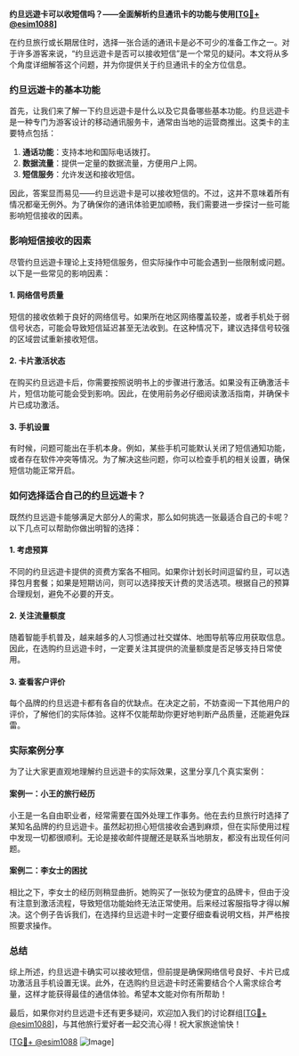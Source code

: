 **约旦远遊卡可以收短信吗？——全面解析约旦通讯卡的功能与使用[[TG💪+ @esim1088](https://t.me/s/esim1088)]**

在约旦旅行或长期居住时，选择一张合适的通讯卡是必不可少的准备工作之一。对于许多游客来说，“约旦远遊卡是否可以接收短信”是一个常见的疑问。本文将从多个角度详细解答这个问题，并为你提供关于约旦通讯卡的全方位信息。

### 约旦远遊卡的基本功能

首先，让我们来了解一下约旦远遊卡是什么以及它具备哪些基本功能。约旦远遊卡是一种专门为游客设计的移动通讯服务卡，通常由当地的运营商推出。这类卡的主要特点包括：

1. **通话功能**：支持本地和国际电话拨打。
2. **数据流量**：提供一定量的数据流量，方便用户上网。
3. **短信服务**：允许发送和接收短信。

因此，答案显而易见——约旦远遊卡是可以接收短信的。不过，这并不意味着所有情况都毫无例外。为了确保你的通讯体验更加顺畅，我们需要进一步探讨一些可能影响短信接收的因素。

### 影响短信接收的因素

尽管约旦远遊卡理论上支持短信服务，但实际操作中可能会遇到一些限制或问题。以下是一些常见的影响因素：

#### 1. 网络信号质量
短信的接收依赖于良好的网络信号。如果所在地区网络覆盖较差，或者手机处于弱信号状态，可能会导致短信延迟甚至无法收到。在这种情况下，建议选择信号较强的区域尝试重新接收短信。

#### 2. 卡片激活状态
在购买约旦远遊卡后，你需要按照说明书上的步骤进行激活。如果没有正确激活卡片，短信功能可能会受到影响。因此，在使用前务必仔细阅读激活指南，并确保卡片已成功激活。

#### 3. 手机设置
有时候，问题可能出在手机本身。例如，某些手机可能默认关闭了短信通知功能，或者存在软件冲突等情况。为了解决这些问题，你可以检查手机的相关设置，确保短信功能正常开启。

### 如何选择适合自己的约旦远遊卡？

既然约旦远遊卡能够满足大部分人的需求，那么如何挑选一张最适合自己的卡呢？以下几点可以帮助你做出明智的选择：

#### 1. 考虑预算
不同的约旦远遊卡提供的资费方案各不相同。如果你计划长时间逗留约旦，可以选择包月套餐；如果是短期访问，则可以选择按天计费的灵活选项。根据自己的预算合理规划，避免不必要的开支。

#### 2. 关注流量额度
随着智能手机普及，越来越多的人习惯通过社交媒体、地图导航等应用获取信息。因此，在选购约旦远遊卡时，一定要关注其提供的流量额度是否足够支持日常使用。

#### 3. 查看客户评价
每个品牌的约旦远遊卡都有各自的优缺点。在决定之前，不妨查阅一下其他用户的评价，了解他们的实际体验。这样不仅能帮助你更好地判断产品质量，还能避免踩雷。

### 实际案例分享

为了让大家更直观地理解约旦远遊卡的实际效果，这里分享几个真实案例：

#### 案例一：小王的旅行经历
小王是一名自由职业者，经常需要在国外处理工作事务。他在去约旦旅行时选择了某知名品牌的约旦远遊卡。虽然起初担心短信接收会遇到麻烦，但在实际使用过程中发现一切都很顺利。无论是接收邮件提醒还是联系当地朋友，都没有出现任何问题。

#### 案例二：李女士的困扰
相比之下，李女士的经历则稍显曲折。她购买了一张较为便宜的品牌卡，但由于没有注意到激活流程，导致短信功能始终无法正常使用。后来经过客服指导才得以解决。这个例子告诉我们，在选择约旦远遊卡时一定要仔细查看说明文档，并严格按照要求操作。

### 总结

综上所述，约旦远遊卡确实可以接收短信，但前提是确保网络信号良好、卡片已成功激活且手机设置无误。此外，在选购约旦远遊卡时还需要结合个人需求综合考量，这样才能获得最佳的通信体验。希望本文能对你有所帮助！

最后，如果你对约旦远遊卡还有更多疑问，欢迎加入我们的讨论群组[[TG💪+ @esim1088](https://t.me/s/esim1088)]，与其他旅行爱好者一起交流心得！祝大家旅途愉快！

[[TG💪+ @esim1088](https://t.me/s/esim1088) ![Image](https://i.postimg.cc/4NQfJmqS/Snipaste-2025-05-13-00-14-12.png)]